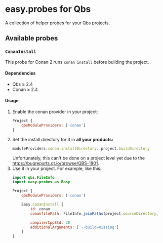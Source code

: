 <!--
SPDX-FileCopyrightText: © 2024 Serhii “GooRoo” Olendarenko

SPDX-License-Identifier: BSD-3-Clause
-->

# easy.probes for Qbs

A collection of helper probes for your Qbs projects.

## Available probes

### `ConanInstall`

This probe for Conan 2 runs `conan install` before building the project.

#### Dependencies

- Qbs ≥ 2.4
- Conan ≥ 2.4

#### Usage

1. Enable the conan provider in your project:
    ```qml
	Project {
		qbsModuleProviders: ['conan']
	}
	```
2. Set the install directory for it in **all your products:**
	```qml
	moduleProviders.conan.installDirectory: project.buildDirectory
	```
	Unfortunately, this can't be done on a project level yet due to the https://bugreports.qt.io/browse/QBS-1801.
3. Use it in your project. For example, like this:
	```qml
	import qbs.FileInfo
	import easy.probes as Easy

	Project {
		qbsModuleProviders: ['conan']

		Easy.ConanInstall {
			id: conan
			conanfilePath: FileInfo.joinPaths(project.sourceDirectory, 'conanfile.py')

			compilerCppStd: 20
			additionalArguments: ['--build=missing']
		}
	}
	```

